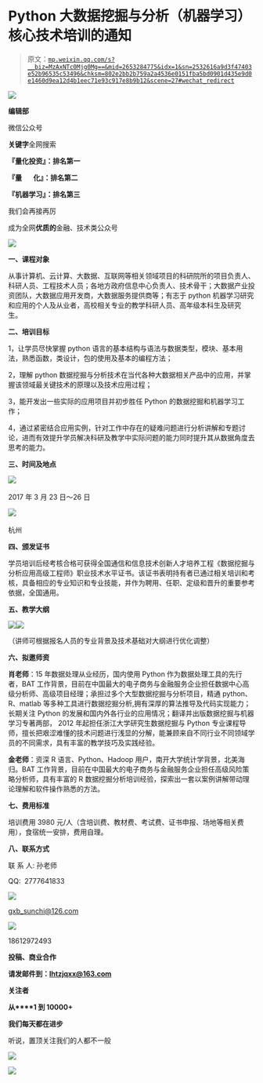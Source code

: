 # Python 大数据挖掘与分析（机器学习）核心技术培训的通知

> 原文：[`mp.weixin.qq.com/s?__biz=MzAxNTc0Mjg0Mg==&mid=2653284775&idx=1&sn=2532616a9d3f47403e52b96535c53496&chksm=802e2bb2b759a2a4536e0151fba5bd0901d435e9d0e1460d9ea12d4b1eec71e93c917e8b9b12&scene=27#wechat_redirect`](http://mp.weixin.qq.com/s?__biz=MzAxNTc0Mjg0Mg==&mid=2653284775&idx=1&sn=2532616a9d3f47403e52b96535c53496&chksm=802e2bb2b759a2a4536e0151fba5bd0901d435e9d0e1460d9ea12d4b1eec71e93c917e8b9b12&scene=27#wechat_redirect)

![](img/cb3bd660442e6bc134fbecf2477c43d1.png)

**编辑部**

微信公众号

**关键字**全网搜索

**『量化投资』：排名第一**

**『量       化』：排名第二**

**『机器学习』：排名第三**

我们会再接再厉

成为全网**优质的**金融、技术类公众号

![](img/f465ea4b71049415fb276885d3b89736.png)

**一、课程对象**

从事计算机、云计算、大数据、互联网等相关领域项目的科研院所的项目负责人、科研人员、工程技术人员；各地方政府信息中心负责人、技术骨干；大数据产业投资团队，大数据应用开发商，大数据服务提供商等；有志于 python 机器学习研究和应用的个人及从业者，高校相关专业的教学科研人员、高年级本科生及研究生。  

**二、培训目标**                         

1，让学员尽快掌握 python 语言的基本结构与语法与数据类型，模块、基本用法，熟悉函数，类设计，包的使用及基本的编程方法；

2，理解 python 数据挖掘与分析技术在当代各种大数据相关产品中的应用，并掌握该领域最关键技术的原理以及技术应用过程；

3，能开发出一些实际的应用项目并初步胜任 Python 的数据挖掘和机器学习工作；

4，通过紧密结合应用实例，针对工作中存在的疑难问题进行分析讲解和专题讨论，进而有效提升学员解决科研及教学中实际问题的能力同时提升其从数据角度去思考的能力。

**三、时间及地点**

![](img/6ef4ac6f80d772c32541366715c3925f.png) 

2017 年 3 月 23 日～26 日 

![](img/1b3da34cbcbd8fa1b2488b5d88f963aa.png) 

杭州

**四、颁发证书**

学员培训后经考核合格可获得全国通信和信息技术创新人才培养工程《数据挖掘与分析应用高级工程师》职业技术水平证书。该证书表明持有者已通过相关培训和考核，具备相应的专业知识和专业技能，并作为聘用、任职、定级和晋升的重要参考依据，全国通用。

**五、教学大纲**

![](img/edaed76307d371aa545750e0b099468f.png)![](img/e1d92f3c07990d8c3b67d07daa86a2d4.png)

（讲师可根据报名人员的专业背景及技术基础对大纲进行优化调整）

**六、拟邀师资**

**肖老师**：15 年数据处理从业经历，国内使用 Python 作为数据处理工具的先行者，BAT 工作背景，目前在中国最大的电子商务与金融服务企业担任数据中心高级分析师、高级项目经理；承担过多个大型数据挖掘与分析项目，精通 python、R、matlab 等多种工具进行数据挖掘分析,拥有深厚的算法推导及代码实现能力；长期关注 Python 的发展和国内外各行业的应用情况；翻译并出版数据挖掘与机器学习专著两部， 2012 年起担任浙江大学研究生数据挖掘与 Python 专业课程导师，擅长把艰涩难懂的技术问题进行浅显的分解，能兼顾来自不同行业不同领域学员的不同需求，具有丰富的教学技巧及实践经验。

**金老师**：资深 R 语言、Python、Hadoop 用户，南开大学统计学背景，北美海归。BAT 工作背景，目前在中国最大的电子商务与金融服务企业担任高级风险策略分析师，具有丰富的 R 数据挖掘分析培训经验，探索出一套以案例讲解带动理论理解和软件操作熟悉的方法。

**七、费用标准**

培训费用 3980 元/人（含培训费、教材费、考试费、证书申报、场地等相关费用），食宿统一安排，费用自理。

**八、联系方式**

联 系 人: 孙老师 

QQ:  2777641833    

![](img/550e00872af4a492ffae1da87725024c.png)

gxb_sunchi@126.com

![](img/056017397a2e7f69410271b436f078f8.png)

18612972493      

**投稿、商业合作**

**请发邮件到：lhtzjqxx@163.com**

**关注者**

**从****1 到 10000+**

**我们每天都在进步**

听说，置顶关注我们的人都不一般

![](img/74c285b465d1c5684165b6d5f0ebcd06.png)

**![](img/40429cd849aaf6f87544f9c00f4f92ad.png)**
